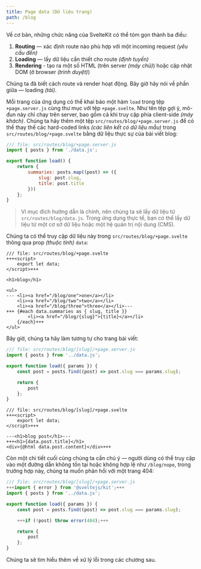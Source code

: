 ```yaml
---
title: Page data (Dữ liệu trang)
path: /blog
---
```


Về cơ bản, những chức năng của SvelteKit có thể tóm gọn thành ba điều:

1. **Routing** — xác định route nào phù hợp với một incoming request _(yêu cầu đến)_
2. **Loading** — lấy dữ liệu cần thiết cho route _(định tuyến)_
3. **Rendering** - tạo ra một số HTML (trên server _(máy chủ)_) hoặc cập nhật DOM (ở browser _(trình duyệt)_)

Chúng ta đã biết cách route và render hoạt động. Bây giờ hãy nói về phần giữa — loading _(tải)_.

Mỗi trang của ứng dụng có thể khai báo một hàm `load` trong tệp `+page.server.js` cùng thư mục với tệp `+page.svelte`. Như tên tệp gợi ý, mô-đun này chỉ chạy trên server, bao gồm cả khi truy cập phía client-side _(máy khách)_. Chúng ta hãy thêm một tệp `src/routes/blog/+page.server.js` để có thể thay thế các hard-coded links _(các liên kết có dữ liệu mẫu)_ trong `src/routes/blog/+page.svelte` bằng dữ liệu thực sự của bài viết blog:

```js
/// file: src/routes/blog/+page.server.js
import { posts } from './data.js';

export function load() {
	return {
		summaries: posts.map((post) => ({
			slug: post.slug,
			title: post.title
		}))
	};
}
```

> Vì mục đích hướng dẫn là chính, nên chúng ta sẽ lấy dữ liệu từ `src/routes/blog/data.js`. Trong ứng dụng thực tế, bạn có thể lấy dữ liệu từ một cơ sở dữ liệu hoặc một hệ quản trị nội dung (CMS).

Chúng ta có thể truy cập dữ liệu này trong `src/routes/blog/+page.svelte` thông qua prop _(thuộc tính)_ `data`:

```svelte
/// file: src/routes/blog/+page.svelte
+++<script>
	export let data;
</script>+++

<h1>blog</h1>

<ul>
---	<li><a href="/blog/one">one</a></li>
	<li><a href="/blog/two">two</a></li>
	<li><a href="/blog/three">three</a></li>---
+++	{#each data.summaries as { slug, title }}
		<li><a href="/blog/{slug}">{title}</a></li>
	{/each}+++
</ul>
```

Bây giờ, chúng ta hãy làm tương tự cho trang bài viết:

```js
/// file: src/routes/blog/[slug]/+page.server.js
import { posts } from '../data.js';

export function load({ params }) {
	const post = posts.find((post) => post.slug === params.slug);

	return {
		post
	};
}
```

```svelte
/// file: src/routes/blog/[slug]/+page.svelte
+++<script>
	export let data;
</script>+++

---<h1>blog post</h1>---
+++<h1>{data.post.title}</h1>
<div>{@html data.post.content}</div>+++
```

Còn một chi tiết cuối cùng chúng ta cần chú ý — người dùng có thể truy cập vào một đường dẫn không tồn tại hoặc không hợp lệ như `/blog/nope`, trong trường hợp này, chúng ta muốn phản hồi với một trang 404:

```js
/// file: src/routes/blog/[slug]/+page.server.js
+++import { error } from '@sveltejs/kit';+++
import { posts } from '../data.js';

export function load({ params }) {
	const post = posts.find((post) => post.slug === params.slug);

	+++if (!post) throw error(404);+++

	return {
		post
	};
}
```

Chúng ta sẽ tìm hiểu thêm về xử lý lỗi trong các chương sau.
